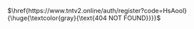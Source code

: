 $\href{https://www.tntv2.online/auth/register?code=HsAool}{\huge{\textcolor{gray}{\text{404 NOT FOUND}}}}$